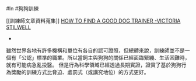 #ln #狗狗訓練 

[[訓練師文章資料蒐集]]
 [HOW TO FIND A GOOD DOG TRAINER -VICTORIA STILWELL](https://positively.com/dog-training/find-a-trainer/how-to-choose-a-good-dog-trainer/)

-

雖然世界各地有許多機構和單位有各自的認可證照，但總體來說，訓練師並不是一個有「公認」標準的職業。所以當飼主與狗狗的關係已經面臨緊繃、生活困難時，就有可能病急亂投醫。
但是行為科學領域已經透過長期實證，證實了基於狗狗行為獎勵的訓練方式比脅迫、處罰式（或講究地位）的方式更好。